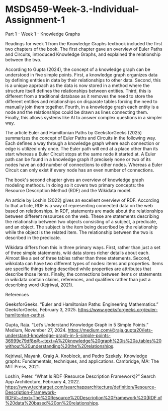 # MSDS459-Week-3.-Individual-Assignment-1

Part 1 - Week 1 - Knowledge Graphs

Readings for week 1 from the Knowledge Graphs textbook included the first two chapters of the book.  The first chapter gave an overview of Euler Paths and Circuits, introduced Knowledge Graphs, and explained the relationship between the two.

According to Gupta (2024), the concept of a knowledge graph can be understood in five simple points.  First, a knowledge graph organizes data by defining entities in data by their relationships to other data.  Second, this is a unique approach as the data is now stored in a method where the structure itself defines the relationships between entities.  Third, this is different from a traditional database as it removes the need to store the different entities and relationships on disparate tables forcing the need to manually join them together.  Fourth, in a knowledge graph each entity is a node and the relationships could be drawn as lines connecting them.  Finally, this allows systems like AI to answer complex questions in a simpler way.

The article Euler and Hamiltonian Paths by GeeksforGeeks (2025) summarizes the concept of Euler Paths and Circuits in the following way.  Each defines a way through a knowledge graph where each connection or edge is utilized only once.  The Euler path will end at a place other than its start whereas a Euler Circuit stops at the same node it started at.  A Euler path can be found in a knowledge graph if precisely none or two of its nodes have an odd number of connections to other nodes.  Whereas a Euler Circuit can only exist if every node has an even number of connections.

The book's second chapter gives an overview of knowledge graph modeling methods.  In doing so it covers two primary concepts: the Resource Description Method (RDF) and the Wikidata model.

An article by Loshin (2022) gives an excellent overview of RDF.  According to that article, RDF is a way of representing connected data on the web based on relationships.  In RDF, statements are made about the relationships between different resources on the web.  These are statements describing the relationship between two objects consisting of a subject, a predicate, and an object.  The subject is the item being described by the relationship while the object is the related item.  The relationship between the two is described in the predicate.

Wikidata differs from this in three primary ways.  First, rather than just a set of three simple statements, wiki data stores richer details about each.  Almost like a set of three tables rather than three statements.  Second, wikkdata can have two different types of nodes: items and properties.  Items are specific things being described while properties are attributes that describe those items.  Finally, the connections between items or statements in wikidata contain claims, references, and qualifiers rather than just a describing word (Kejriwal, 2021).


References

GeeksforGeeks. “Euler and Hamiltonian Paths: Engineering Mathematics.” GeeksforGeeks, February 3, 2025. https://www.geeksforgeeks.org/euler-hamiltonian-paths/. 

Gupta, Raja. “Let’s Understand Knowledge Graph in 5 Simple Points.” Medium, November 27, 2024. https://medium.com/@raja.gupta20/lets-understand-knowledge-graph-in-5-simple-points-36999c79df8e#:~:text=A%20knowledge%20graph%20is%20a,tables%20without%20understanding%20the%20relationships. 

Kejriwal, Mayank, Craig A. Knoblock, and Pedro Szekely. Knowledge graphs: Fundamentals, techniques, and applications. Cambridge, MA: The MIT Press, 2021. 

Loshin, Peter. “What Is RDF (Resource Description Framework)?” Search App Architecture, February 4, 2022. https://www.techtarget.com/searchapparchitecture/definition/Resource-Description-Framework-RDF#:~:text=The%20Resource%20Description%20Framework%20(RDF,of%20data%20based%20on%20relationships. 
